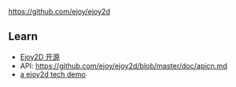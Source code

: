 https://github.com/ejoy/ejoy2d

## Learn
- [Ejoy2D 开源](http://blog.codingnow.com/2013/12/ejoy2d.html)
- API: https://github.com/ejoy/ejoy2d/blob/master/doc/apicn.md
- [a ejoy2d tech demo](https://github.com/skykapok/dawn)

